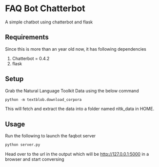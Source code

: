 # FAQ Bot Chatterbot
A simple chatbot using chatterbot and flask

## Requirements
Since this is more than an year old now, it has following dependencies
1) Chatterbot = 0.4.2
2) flask

## Setup
Grab the Natural Language Toolkit Data  using the below command
```python
python -m textblob.download_corpora
```
This will fetch and extract the data into a folder named nltk_data in HOME.

## Usage
Run the following to launch the faqbot server
```python
python server.py
```
Head over to the url in the output which will be http://127.0.0.1:5000 in a browser and start conversing
